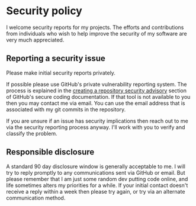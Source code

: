 # Security policy

I welcome security reports for my projects. The efforts and contributions from individuals who wish to help improve the security of my software are very much appreciated.

## Reporting a security issue

Please make initial security reports privately.

If possible please use GitHub's private vulnerability reporting system. The process is explained in the [creating a repository security advisory][reportingdoc] section of GitHub's secure coding documentation. If that tool is not available to you then you may contact me via email. You can use the email address that is associated with my git commits in the repository.

If you are unsure if an issue has security implications then reach out to me via the security reporting process anyway. I'll work with you to verify and classify the problem.

[reportingdoc]: https://docs.github.com/en/code-security/security-advisories/working-with-repository-security-advisories/creating-a-repository-security-advisory

## Responsible disclosure

A standard 90 day disclosure window is generally acceptable to me. I will try to reply promptly to any communications sent via GitHub or email. But please remember that I am just some random dev putting code online, and life sometimes alters my priorities for a while. If your initial contact doesn't receive a reply within a week then please try again, or try via an alternate communication method.
